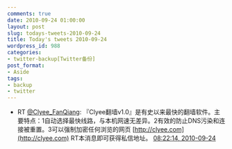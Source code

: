 ```yaml
---
comments: true
date: 2010-09-24 01:00:00
layout: post
slug: todays-tweets-2010-09-24
title: Today's tweets 2010-09-24
wordpress_id: 988
categories:
- twitter-backup[Twitter备份]
post_format:
- Aside
tags:
- backup
- twitter
---
```



	
  * RT [@Clyee_FanQiang](http://twitter.com/Clyee_FanQiang): 『Clyee翻墙v1.0』是有史以来最快的翻墙软件。主要特点：1自动选择最快线路，与本机网速无差异。2有效的防止DNS污染和连接被重置。3可以强制加密任何浏览的网页 [http://clyee.com](http://clyee.com) RT本消息即可获得私信地址。 [08:22:14, 2010-09-24](http://twitter.com/gfrog/statuses/25356649267)


